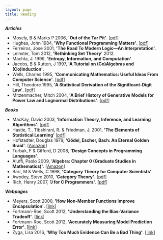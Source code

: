 ```yaml
---
layout: page
title: Reading
---
```


**_Articles_**

* Mosely, B & Marks P 2006, **'Out of the Tar Pit'**.  [[pdf](https://github.com/papers-we-love/papers-we-love/blob/master/design/out-of-the-tar-pit.pdf?raw=true)]
* Hughes, John 1984, **'Why Functional Programming Matters'**. [[pdf](https://github.com/papers-we-love/papers-we-love/blob/master/functional_programming/why-functional-programming-matters.pdf)]
* Ferreiros, Jose 2001, **'The Road To Modern Logic—An Interpretation'**.
* Leinster, Tom 2012, **'Rethinking Set Theory'** 2012. 
* Machta, J. 1999, **'Entropy, Information, and Computation'**.
* Jacobs, B & Rutten, J 1997, **'A Tutorial on (Co)Algebras and (Co)Induction'**.
* Wells, Charles 1995,  **'Communicating Mathematics: Useful Ideas From Computer Science'**. [[pdf](http://www.cwru.edu/artsci/math/wells/pub/pdf/commath.pdf)]
* Hill, Theodore 1995,  **'A Statistical Derivation of the Significant-Digit Law'**. [[pdf](https://projecteuclid.org/euclid.ss/1177009869)]
* Mitzenmacher, Mitch 2004, **'A Brief History of Generative Models for Power Law and Lognormal Distributions'**. [[pdf](http://www.eecs.harvard.edu/~michaelm/postscripts/im2004a.pdf)]

**_Books_**

* MacKay, David 2003, **'Information Theory, Inference, and Learning Algorithms'**. [[pdf](http://www.inference.phy.cam.ac.uk/itprnn/book.pdf)]
* Hastie, T., Tibshirani, R. & Friedman, J. 2001, **'The Elements of Statistical Learning'** [[pdf](http://web.stanford.edu/~hastie/local.ftp/Springer/OLD/ESLII_print4.pdf)]
* Hofstadter, Douglas 1979, **'Gödel, Escher, Bach: An Eternal Golden Braid'**. [[Amazon](http://www.amazon.com/G%C3%B6del-Escher-Bach-Eternal-Golden/dp/0465026567)]
* Turbak, F & Gifford, D 2008,  **'Design Concepts in Programming Languages'**.
* Aluffi, Paolo 2009, **'Algebra: Chapter 0 (Graduate Studies in Mathematics)'**. [[Amazon](http://www.amazon.com/Algebra-Chapter-Graduate-Studies-Mathematics/dp/0821847813)]
* Barr, M & Wells, C 1998, **'Category Theory for Computer Scientists'**.
* Awodey, Steve 2010,  **'Category Theory'**. [[pdf](http://www.mpi-sws.org/~dreyer/courses/catlogic/awodey.pdf)]
* Rich, Henry 2007, **'J for C Programmers'**. [[pdf](http://code.jsoftware.com/mediawiki/images/8/80/JforC20071003.pdf)]

**_Webpages_**

* Meyers, Scott 2000, **'How Non-Member Functions Improve Encapsulation'**. [[link](http://www.drdobbs.com/cpp/how-non-member-functions-improve-encapsu/184401197)]
* Fortmann-Roe, Scott 2012, **'Understanding the Bias-Variance Tradeoff'**. [[link](http://scott.fortmann-roe.com/docs/BiasVariance.html)]
* Fortmann-Roe, Scott 2012, **'Accurately Measuring Model Prediction Error'**. [[link](http://scott.fortmann-roe.com/docs/MeasuringError.html)]
* Zyga, Lisa 2016, **'Why Too Much Evidence Can Be a Bad Thing'**. [[link](http://m.phys.org/news/2016-01-evidence-bad.html#)]

